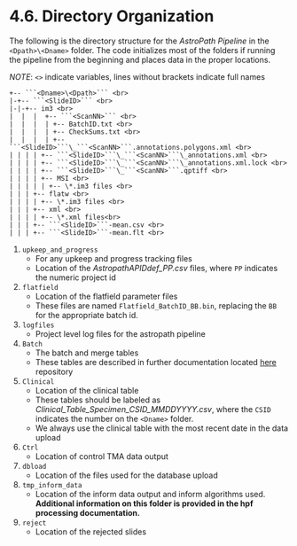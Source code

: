 # 4.6. Directory Organization
The following is the directory structure for the *AstroPath Pipeline* in the ```<Dpath>\<Dname>``` folder. The code initializes most of the folders if running the pipeline from the beginning and places data in the proper locations. 

*NOTE*: ```<>``` indicate variables, lines without brackets indicate full names
```
+-- ```<Dname>\<Dpath>``` <br>
|-+-- ```<SlideID>``` <br>
|-|-+-- im3 <br>
|  |  |  +-- ```<ScanNN>``` <br>
|  |  |  | +-- BatchID.txt <br>
|  |  |  | +-- CheckSums.txt <br>
|  |  |  | +-- ```<SlideID>```\_```<ScanNN>```.annotations.polygons.xml <br>
| | | | +-- ```<SlideID>```\_```<ScanNN>```\_annotations.xml <br>
| | | | +-- ```<SlideID>```\_```<ScanNN>```\_annotations.xml.lock <br>
| | | | +-- ```<SlideID>```\_```<ScanNN>```.qptiff <br>
| | | | +-- MSI <br>
| | | | | +-- \*.im3 files <br>
| | | +-- flatw <br>
| | | | +-- \*.im3 files <br>
| | | +-- xml <br>
| | | | +-- \*.xml files<br>
| | | +-- ```<SlideID>```-mean.csv <br>
| | | +-- ```<SlideID>```-mean.flt <br>
```

1.	```upkeep_and_progress```
    - For any upkeep and progress tracking files
    - Location of the *AstropathAPIDdef_PP.csv* files, where ```PP``` indicates the numeric project id
2.	```flatfield```
    - Location of the flatfield parameter files
    - These files are named ```Flatfield_BatchID_BB.bin```, replacing the ```BB``` for the appropriate batch id.
3.	```logfiles```
    - Project level log files for the astropath pipeline 
4.	```Batch```
    - The batch and merge tables
    - These tables are described in further documentation located [here](#435-batchids "Title") repository
5.	```Clinical```
    - Location of the clinical table
    - These tables should be labeled as *Clinical_Table_Specimen_CSID_MMDDYYYY.csv*, where the ```CSID``` indicates the number on the ```<Dname>``` folder. 
    - We always use the clinical table with the most recent date in the data upload
6.	```Ctrl```
    - Location of control TMA data output
7.	```dbload```
    - Location of the files used for the database upload
8.	```tmp_inform_data```
    - Location of the inform data output and inform algorithms used. **Additional information on this folder is provided in the hpf processing documentation.**
9.	```reject```
    - Location of the rejected slides

